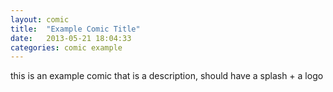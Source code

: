 ```yaml
---
layout: comic
title:  "Example Comic Title"
date:   2013-05-21 18:04:33
categories: comic example
---
```


this is an example comic that is a description, should have a splash + a logo
